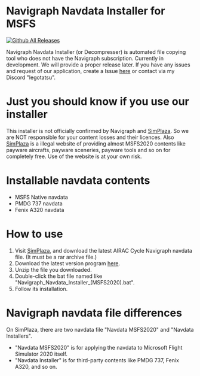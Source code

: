 # Navigraph Navdata Installer for MSFS
 [![Github All Releases](https://img.shields.io/github/downloads/Legotatsu1985/Navigraph-Navdata-Installer-for-MSFS/total
)](https://github.com/Legotatsu1985/Navigraph-Navdata-Installer-for-MSFS/releases)
 
 Navigraph Navdata Installer (or Decompresser) is automated file copying tool who does not have the Navigraph subscription.
 Currently in development. We will provide a proper release later.
 If you have any issues and request of our application, create a Issue [here](https://github.com/Legotatsu1985/Navigraph-Navdata-Installer-for-MSFS/issues) or contact via my Discord "legotatsu".

# Just you should know if you use our installer
 This installer is not officially confirmed by Navigraph and [SimPlaza](https://simplaza.org/). So we are NOT responsible for your content losses and their licences.
 Also [SimPlaza](https://simplaza.org/) is a illegal website of providing almost MSFS2020 contents like payware aircrafts, payware sceneries, payware tools and so on for completely free. Use of the website is at your own risk.

# Installable navdata contents
 - MSFS Native navdata
 - PMDG 737 navdata
 - Fenix A320 navdata

# How to use
 1. Visit [SimPlaza](https://simplaza.org/?s=Navigraph), and download the latest AIRAC Cycle Navigraph navdata file. (It must be a rar archive file.)
 2. Download the latest version program [here](https://github.com/Legotatsu1985/Navigraph-Navdata-Installer-for-MSFS/releases).
 3. Unzip the file you downloaded.
 4. Double-click the bat file named like "Navigraph_Navdata_Installer_(MSFS2020).bat".
 5. Follow its installation.

# Navigraph navdata file differences
 On SimPlaza, there are two navdata file "Navdata MSFS2020" and "Navdata Installers".

 - "Navdata MSFS2020" is for applying the navdata to Microsoft Flight Simulator 2020 itself.
 - "Navdata Installer" is for third-party contents like PMDG 737, Fenix A320, and so on.